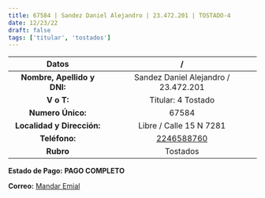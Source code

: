 ```yaml
---
title: 67584 | Sandez Daniel Alejandro | 23.472.201 | TOSTADO-4
date: 12/23/22
draft: false
tags: ['titular', 'tostados']
---
```


|          **Datos**          |                    /                   |
|:---------------------------:|:--------------------------------------:|
| **Nombre, Apellido y DNI:** |  Sandez Daniel Alejandro / 23.472.201  |
|          **V o T:**         |           Titular: 4 Tostado           |
|      **Numero Único:**      |                  67584                 |
|  **Localidad y Dirección:** |         Libre / Calle 15 N 7281        |
|        **Teléfono:**        | [2246588760](https://wa.me/2246588760) |
|          **Rubro**          |                Tostados                |

**Estado de Pago:** **PAGO COMPLETO**

**Correo:** [Mandar Emial](mailto:danielalejandrosandez73@hotmail.com)
